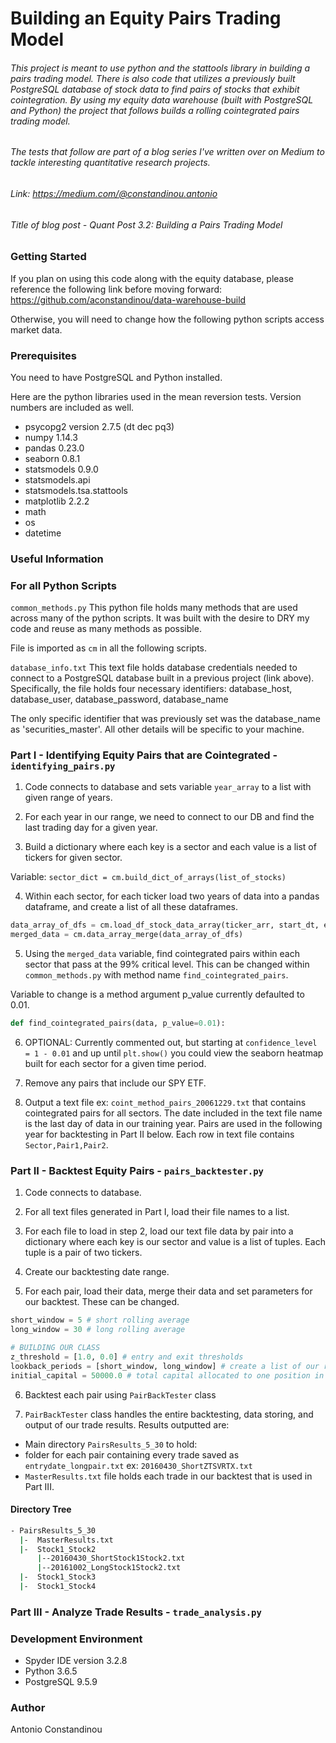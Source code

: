 # Building an Equity Pairs Trading Model

###### This project is meant to use python and the stattools library in building a pairs trading model. There is also code that utilizes a previously built PostgreSQL database of stock data to find pairs of stocks that exhibit cointegration. By using my equity data warehouse (built with PostgreSQL and Python) the project that follows builds a rolling cointegrated pairs trading model.

###### The tests that follow are part of a blog series I've written over on Medium to tackle interesting quantitative research projects.

###### Link: https://medium.com/@constandinou.antonio
###### Title of blog post - *Quant Post 3.2: Building a Pairs Trading Model*

### Getting Started
If you plan on using this code along with the equity database, please reference the following link before moving forward: https://github.com/aconstandinou/data-warehouse-build

Otherwise, you will need to change how the following python scripts access market data.

### Prerequisites
You need to have PostgreSQL and Python installed.

Here are the python libraries used in the mean reversion tests. Version numbers are included as well.

* psycopg2 version 2.7.5 (dt dec pq3)
* numpy 1.14.3
* pandas 0.23.0
* seaborn 0.8.1
* statsmodels 0.9.0
* statsmodels.api
* statsmodels.tsa.stattools
* matplotlib 2.2.2
* math
* os
* datetime

### Useful Information

### For all Python Scripts
`common_methods.py`
This python file holds many methods that are used across many of the python scripts. It was built with the desire to DRY my code and reuse as many methods as possible.

File is imported as `cm` in all the following scripts.

`database_info.txt`
This text file holds database credentials needed to connect to a PostgreSQL database built in a previous project (link above). Specifically, the file holds four necessary identifiers: database_host, database_user, database_password, database_name

The only specific identifier that was previously set was the database_name as 'securities_master'. All other details will be specific to your machine.

### Part I - Identifying Equity Pairs that are Cointegrated - `identifying_pairs.py`
1. Code connects to database and sets variable `year_array` to a list with given range of years.

2. For each year in our range, we need to connect to our DB and find the last trading day for a given year.

3. Build a dictionary where each key is a sector and each value is a list of tickers for given sector.

Variable: `sector_dict = cm.build_dict_of_arrays(list_of_stocks)`

4. Within each sector, for each ticker load two years of data into a pandas dataframe, and create a list of all these dataframes.

```python
data_array_of_dfs = cm.load_df_stock_data_array(ticker_arr, start_dt, end_dt, conn)
merged_data = cm.data_array_merge(data_array_of_dfs)
```

5. Using the `merged_data` variable, find cointegrated pairs within each sector that pass at the 99% critical level. This can be changed within `common_methods.py` with method name `find_cointegrated_pairs`.

Variable to change is a method argument p_value currently defaulted to 0.01.
```python
def find_cointegrated_pairs(data, p_value=0.01):
```

6. OPTIONAL: Currently commented out, but starting at `confidence_level = 1 - 0.01` and up until `plt.show()` you could view the seaborn heatmap built for each sector for a given time period.

7. Remove any pairs that include our SPY ETF.

8. Output a text file ex: `coint_method_pairs_20061229.txt` that contains cointegrated pairs for all sectors. The date included in the text file name is the last day of data in our training year. Pairs are used in the following year for backtesting in Part II below. Each row in text file contains `Sector,Pair1,Pair2`.

### Part II - Backtest Equity Pairs - `pairs_backtester.py`
1. Code connects to database.

2. For all text files generated in Part I, load their file names to a list.

3. For each file to load in step 2, load our text file data by pair into a dictionary where each key is our sector and value is a list of tuples. Each tuple is a pair of two tickers.

4. Create our backtesting date range.

5. For each pair, load their data, merge their data and set parameters for our backtest. These can be changed.

```Python
short_window = 5 # short rolling average
long_window = 30 # long rolling average

# BUILDING OUR CLASS
z_threshold = [1.0, 0.0] # entry and exit thresholds
lookback_periods = [short_window, long_window] # create a list of our rolling averages
initial_capital = 50000.0 # total capital allocated to one position in each pair, for total $100,000
```

6. Backtest each pair using `PairBackTester` class

7. `PairBackTester` class handles the entire backtesting, data storing, and output of our trade results. Results outputted are:

- Main directory `PairsResults_5_30` to hold:
- folder for each pair containing every trade saved as `entrydate_longpair.txt` ex: `20160430_ShortZTSVRTX.txt`
- `MasterResults.txt` file holds each trade in our backtest that is used in Part III.

#### Directory Tree
```bash
- PairsResults_5_30
  |-  MasterResults.txt
  |-  Stock1_Stock2
      |--20160430_ShortStock1Stock2.txt
      |--20161002_LongStock1Stock2.txt
  |-  Stock1_Stock3
  |-  Stock1_Stock4
```
### Part III - Analyze Trade Results - `trade_analysis.py`

### Development Environment
* Spyder IDE version 3.2.8
* Python 3.6.5
* PostgreSQL 9.5.9

### Author
Antonio Constandinou
